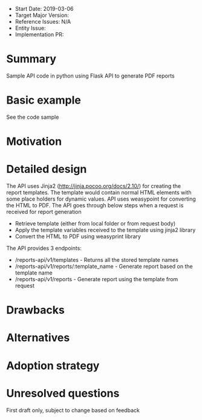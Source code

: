 - Start Date: 2019-03-06
- Target Major Version: 
- Reference Issues: N/A
- Entity Issue: 
- Implementation PR: 

# Summary

Sample API code in python using Flask API to generate PDF reports

# Basic example

See the code sample

# Motivation



# Detailed design

The API uses Jinja2 (http://jinja.pocoo.org/docs/2.10/) for creating the report templates. The template would contain normal HTML elements with some place holders for dynamic values. API uses weasypoint for converting the HTML to PDF. The API goes through below steps when a request is received for report generation
* Retrieve template (either from local folder or from request body)
* Apply the template variables received to the template using jinja2 library
* Convert the HTML to PDF using weasyprint library

The API provides 3 endpoints:
* /reports-api/v1/templates               - Returns all the stored template names
* /reports-api/v1/reports/:template_name  - Generate report based on the template name
* /reports-api/v1/reports                 - Generate report using the template from request

# Drawbacks


# Alternatives


# Adoption strategy


# Unresolved questions

First draft only, subject to change based on feedback
